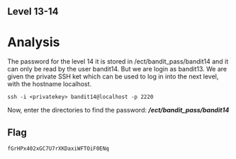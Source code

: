 ## Level 13-14
# Analysis

The password for the level 14 it is stored in /ect/bandit_pass/bandit14 and it can only be read by the user bandit14. But we are login as bandit13. 
We are given the private SSH ket which can be used to log in into the next level, with the hostname localhost.
```
ssh -i <privatekey> bandit14@localhost -p 2220
```
Now, enter the directories to find the password:  ***/ect/bandit_pass/bandit14***

## Flag
```
fGrHPx402xGC7U7rXKDaxiWFTOiF0ENq
```
